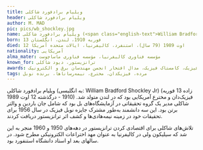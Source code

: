```yaml
---
title: ویلیام برادفورد شاکلی
header: ویلیام برادفورد شاکلی
author: M. MAD
pic: pics/wb_shockley.jpg
name: ویلیام برادفورد شاکلی (<span class="english-text">William Bradford Shockley Jr</span>)
born: 13 فوریه 1910، لندن، انگلستان
died: 12 اوت 1989 (79 سال)، استنفرد، کالیفرنیا، ایالات متحده آمریکا
nationality: آمریکایی
alma_mater: مؤسسه فناوری کالیفرنیا، مؤسسه فناوری ماساچوست
known_for: ترانزیستور، دیود شاکلی
awards: نوبل فیزیک، کامستاک فیزیک، مدال افتخار انجمن مهندسان برق و الکترونیک (<span class="english-text">IEEE</span>)
tags: مرده، فیزیکدان، مخترع، نیمه‌رسانا‌ها، برنده نوبل
---
```

<p>
ویلیام برادفورد شاکلی (به انگلیسی:
<span class="english-text">William Bradford Shockley Jr</span>)
(زاده 13 فوریه 1910 - درگذشته 12 اوت 1989) فیزیک‌دان و مخترع آمریکایی بود که
در لندن متولد شد. شاکلی مدیر یک گروه تحقیقاتی در آزمایشگاه‌های بل بود که شامل
جان باردین و والتر برتن بود. این سه دانشمند به‌طور مشترک جایزه نوبل فیزیک در
سال 1956 برای تحقیقات خود در زمینه نیمه‌هادی‌ها و کشف اثر ترانزیستور دریافت
کردند.
</p>
<p>
تلاش‌های شاکلی برای اقتصادی کردن ترانزیستور در دهه‌های 1950 و 1960 منجر به این
شد که سیلیکون ولی در کالیفرنیا به عنوان مهد اختراعات الکترونیکی مطرح شود. در
سالهای بعد او استاد دانشگاه استنفورد بود.
</p>
